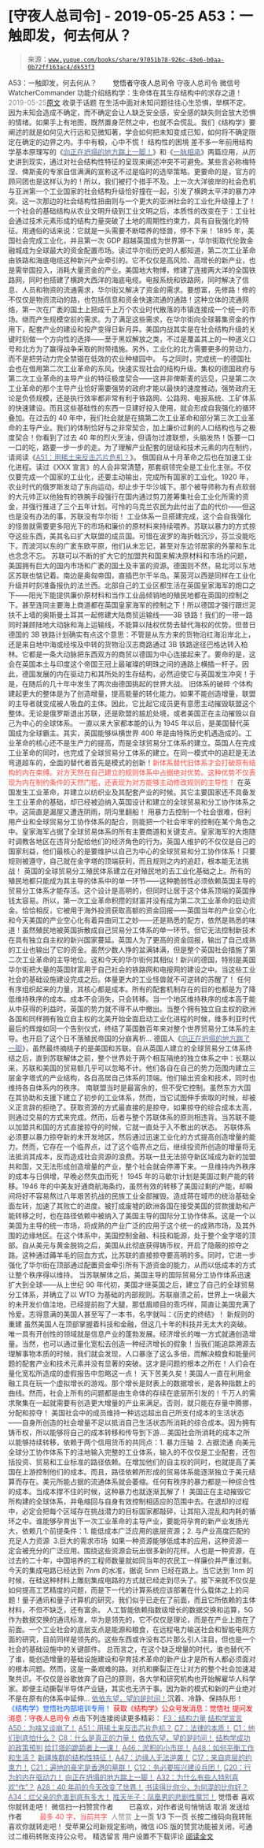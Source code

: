 # [守夜人总司令] - 2019-05-25 A53：一触即发，何去何从？

> 来源：[`www.yuque.com/books/share/97051b78-926c-43e6-b0aa-0b72ff163ac4/dk53f3`](https://www.yuque.com/books/share/97051b78-926c-43e6-b0aa-0b72ff163ac4/dk53f3)

<ne-p id="520f42f3293818f927861ebbd5b15da4_p_0" data-lake-id="520f42f3293818f927861ebbd5b15da4_p_0"><ne-text id="u57f7bc0c" style="color: rgb(51, 51, 51);">A53：一触即发，何去何从？</ne-text></ne-p> <ne-p id="d44f4279038396343aea5bab8845b5fe" data-lake-id="d44f4279038396343aea5bab8845b5fe"><ne-text id="u7e02dc82" ne-fontsize="12" style="color: rgb(255, 255, 255);">原创</ne-text><ne-text id="uda0e8a1e" ne-fontsize="14">觉悟者</ne-text><ne-text id="ud279aad1" ne-fontsize="14">守夜人总司令</ne-text></ne-p> <ne-p id="393099d633dd3e5704b06a98dee8294a" data-lake-id="393099d633dd3e5704b06a98dee8294a"><ne-text id="u086bc217" ne-fontsize="14" ne-bold="true" style="color: rgb(51, 51, 51);">守夜人总司令</ne-text></ne-p> <ne-p id="4fd9f80824d796cf94a5a9367b8a9da9" data-lake-id="4fd9f80824d796cf94a5a9367b8a9da9"><ne-text id="u386b1cc7" ne-fontsize="14" style="color: rgb(51, 51, 51);">微信号</ne-text><ne-text id="uacdcc0b0" ne-fontsize="14" style="color: rgb(51, 51, 51);">WatcherCommander</ne-text></ne-p> <ne-p id="3821433007725773788e133d3123ca23" data-lake-id="3821433007725773788e133d3123ca23"><ne-text id="uf71514c2" ne-fontsize="14" style="color: rgb(51, 51, 51);">功能介绍</ne-text><ne-text id="u60f47a0d" ne-fontsize="14" style="color: rgb(51, 51, 51);">结构学：生命体在其生存结构中的求存之道！</ne-text></ne-p> <ne-p id="cb501c2f4ae62045bf2df448e10439d2" data-lake-id="cb501c2f4ae62045bf2df448e10439d2"><ne-text id="u3908f4a6" style="color: rgb(140, 140, 140);">2019-05-25</ne-text>[<ne-text id="ub7f8e80e" ne-fontsize="14">原文</ne-text>](https://mp.weixin.qq.com/s?__biz=MzAxNDk1NjI2Mw==&mid=2247484535&idx=1&sn=730dd962738c90e2a5de9558e0b6471a&chksm=9b8a27ffacfdaee9fcaf3cb350e1589a70eae4bde6172b6bd3a08b7f61fbd7645890b76b88c7&scene=27#wechat_redirect&cpage=375)</ne-p> <ne-p id="0cd9f023bad0dec77da374fb93bc4f6b" data-lake-id="0cd9f023bad0dec77da374fb93bc4f6b"><ne-text id="ufab0aafe" style="color: rgb(51, 51, 51);">收录于话题</ne-text></ne-p> <ne-p id="47fc850c86ec401865f4b4f6b53e080f" data-lake-id="47fc850c86ec401865f4b4f6b53e080f"><ne-text id="u25da7bde" style="color: rgb(51, 51, 51);">在生活中面对未知问题往往心生恐惧，举棋不定。因为未知会造成不确定，而不确定会让人缺乏安全感，安全感的缺失则会放大恐惧的情绪。如果手上有地图，既然置身茫然之中，也就不会慌乱。我们《结构学》要阐述的就是如何见大行远和见微知著，学会如何把未知变成已知，如何将不确定限定在确定的边界之内。手中有粮，心中不慌！</ne-text></ne-p> <ne-p id="209834e7f6915b664c0e55d6d4086777" data-lake-id="209834e7f6915b664c0e55d6d4086777"><ne-text id="uc21a66fe" ne-bold="true" style="color: rgb(51, 51, 51);">结构性的困境</ne-text></ne-p> <ne-p id="94b4ae4f88652cc68b42763b1dee16c0" data-lake-id="94b4ae4f88652cc68b42763b1dee16c0"><ne-text id="u4dfd2ce3" style="color: rgb(51, 51, 51);">差不多一年前用结构学基本原理写的《</ne-text>[<ne-text id="u57b47d2f" style="color: rgb(87, 107, 149);">向正在坍塌的地方踹上一脚！</ne-text>](http://mp.weixin.qq.com/s?__biz=MzAxNDk1NjI2Mw==&mid=2247483789&idx=1&sn=5e44b7b524c3dc4bb7705f49ed0a44a3&chksm=9b8a2205acfdab139e4b1d44ef6702b09c9fbf79505340205d13fbdaa33207a997f54bee0e97&scene=21#wechat_redirect)<ne-text id="ueb58cc2b" style="color: rgb(51, 51, 51);">》和《</ne-text>[<ne-text id="ucb590f8f" style="color: rgb(87, 107, 149);">一脉相承</ne-text>](http://mp.weixin.qq.com/s?__biz=MzAxNDk1NjI2Mw==&mid=2247483806&idx=1&sn=bf330eb30a53b4e2f666e84b953a1fa5&chksm=9b8a2216acfdab00985fb0708f3c360bc9793e594b6636734e5f1838462d06b8b1ff494f126f&scene=21#wechat_redirect)<ne-text id="u199b721a" style="color: rgb(51, 51, 51);">》两篇应用，从历史讲到现实，通过对社会结构性特征的呈现来阐述冲突不可避免。某些言必称梅特涅、俾斯麦的专家自信满满的宣称这不过是临时的选举策略。更要命的是，官方的顾问团也是这样认为的！所以，我们被打个措手不及。上一次大洋彼岸的社会危机与亚洲第一个工业国家的社会结构升级恰好撞在一起，引发了横跨太平洋的暴力冲突。这一次那边的社会结构性扭曲则与一个更大的亚洲社会的工业化升级撞上了！一个社会的基础结构从农业文明升级到工业文明之后，本质性的改变在于：工业社会通过技术元素形成的结构力量突破了土地的周期性约束力，具有自我强化的特征。用通俗的话来说：它就是一头需要不断喂养的怪兽，停不下来！</ne-text></ne-p> <ne-p id="8676b9e1e64adbfb52abb62b8aacbd38" data-lake-id="8676b9e1e64adbfb52abb62b8aacbd38"><ne-text id="u4c32e743" style="color: rgb(51, 51, 51);">1895 年，美国社会完成工业化，并且第一次 GDP 超越英国成为世界第一，华尔街取代伦敦金融城成为全球最大的资金配置市场。读过华尔街历史的人都知道，第二次工业革命由铁路和海底电缆这种新兴产业牵引的。它不仅仅是高风险、高增长的新产业，也是需举国投入，消耗大量资金的产业。美国地大物博，修建了连接两大洋的全国铁路网，同时也搭建了横跨大西洋的海底电缆。电报系统和铁路网，同时解决了信息、人员和物资的流通需求，华尔街又解决了资金的需求。要想富，先修路！修的不仅仅是物资流动的路，也包括信息和资金快速流通的通路！这种立体的流通网络，第一次在广袤的国土上把成千上万个农业时代散落的市镇连接成一个统一的市场。继而产生规模空前的需求。为了满足这些需求，在华尔街向全球募集资金的作用下，配套产业的建设和投产变得日新月异。美国内战其实是在社会结构升级的关键时刻做一个方向性的选择——至于黑奴解放之类，不过是覆盖其上的一种道义口号和北方为了赢得战争采取的附带措施。另外，工业化的北方需要更多的劳动力，而不是把劳动力完全禁锢在低效的农业种植园中。</ne-text></ne-p> <ne-p id="ae1446eb5ad3bcc0a3ff8e9bfc34dbaa" data-lake-id="ae1446eb5ad3bcc0a3ff8e9bfc34dbaa"><ne-text id="u643d8602" style="color: rgb(51, 51, 51);">与之同时，完成统一的德国社会也在借用第二次工业革命的东风，快速实现社会的结构升级。集权的德国政府与第二次工业革命的主导产业的特征极度契合——这并非俾斯麦的远见，只是第二次工业革命的那个主导产业恰好需要强势的政府才能以最快的速度推动。强势政府无论是负债规模，还是执行效率都非常有利于铁路网、公路网、电报系统、工矿体系的快速建设。而且这些基础性的东西一旦建好投入使用，就会形成自我强化的循环叠加。在过去的 40 年中，我们社会就是在搞第二次工业革命和部分第三次工业革命的主导产业。我们的体制恰好与之非常契合，加上廉价过剩的人口结构也与之极度契合！你看到了过去 40 年的烈火烹油，但请勿过渡联想，头脑发热！饭要一口一口的吃，路要一步一步的走。为了理解产业配套的层级和技术元素的内在制约，请阅读《</ne-text>[<ne-text id="uf0b8e93e" style="color: rgb(87, 107, 149);">A51：用稀土来反击芯片危机？</ne-text>](http://mp.weixin.qq.com/s?__biz=MzAxNDk1NjI2Mw==&mid=2247484530&idx=1&sn=f3d31bf687e7d0e13584002d2027cb05&chksm=9b8a27faacfdaeec61444faf9fe3defeeb3913f22ea72fa0c0e9ba4113737aed3d1ccdf39b55&scene=21#wechat_redirect)<ne-text id="u6f1208cc" style="color: rgb(51, 51, 51);">》。</ne-text></ne-p> <ne-p id="d709ee4ecc80aa25bfed095fd73074ae" data-lake-id="d709ee4ecc80aa25bfed095fd73074ae"><ne-text id="u7abca2b1" style="color: rgb(51, 51, 51);">俄国自从十月革命之后也在加速工业化进程。读过《XXX 宣言》的人会非常清楚，那套纲领完全是工业化主张。不仅仅要完成一个国家的工业化，还要主动输出，完成所有国家的工业化。1920 年，农业时代的俄罗斯发动了东向运动，却止步于华沙城下。那个被导师称为有点软弱的大元帅正以他独有的铁腕手段强行在国内通过剪刀差筹集社会工业化所需的资金，并强行推进了三个五年计划。可怜的乌克兰农民为此付出了血的代价——但这也是没有办法的事，苏联没有华尔街！</ne-text></ne-p> <ne-p id="6dee121dd6fd9932f44fc2eecea055e6" data-lake-id="6dee121dd6fd9932f44fc2eecea055e6"><ne-text id="u0d70a345" style="color: rgb(51, 51, 51);">工业体系一旦搭建完成，这个会自我强化的怪兽就需要更多阳光下的市场和廉价的原材料来持续喂养。苏联以暴力的方式掠夺这些东西，美其名曰扩大联盟的成员国。可惜在波罗的海折戟沉沙，芬兰没能吃下。而波河以东的广袤东欧平原，他们从未忘记，甚至对东边邻居家的外蒙和东北也念念不忘。</ne-text></ne-p> <ne-p id="3239d3a4e8cc5f3caf1b2ba9bc6a07e9" data-lake-id="3239d3a4e8cc5f3caf1b2ba9bc6a07e9"><ne-text id="ub126018e" style="color: rgb(51, 51, 51);">苏联可以不断的扩大它的加盟共和国来解决原材料和市场的问题，美国拥有巨大的国内市场和广袤的国土及丰富的资源。德国则不然，易北河以东地区苏联也惦记着。南边是奥匈帝国，直插巴尔干半岛。莱茵河以西是同样在工业化升级并时刻准备报仇的法兰西。北部自己的工业区都生活在英国皇家海军的炮口之下——阳光下能提供廉价原材料和当作工业品倾销地的殖民地都在英国的控制之下。甚至连同主要海上商道都在英国皇家海军的控制之下！所以德国才强行跟烂泥扶不上墙的奥斯曼土耳其一起修建大陆商贸运输线——3B 铁路！我们的一带一路同时兼顾陆地大动脉和海上运输线，不能算以陆权优势去替代海权的优势。但昔日德国的 3B 铁路计划确实有点这个意思：不管是从东方来的货物沿红海沿岸北上，还是来自地中海或经埃及中转的货物沿汉志商路通过 3B 铁路途径巴格达转入柏林。它都是一条大动脉把东西双方的商贸以德国为中心连接起来了。要命的是，这会在英国本土与印度这个帝国王冠上最璀璨的明珠之间的通路上横插一杆子。因此，德国发展的内在驱动力和其所处的生存结构，必然迫使它与英国发生冲突！于是，在随后的几十年中发生了两次由德国挑起的世界大战。</ne-text></ne-p> <ne-p id="ce3a5f2863bc9a017a1d1dead3863c22" data-lake-id="ce3a5f2863bc9a017a1d1dead3863c22"><ne-text id="uf607cb35" ne-bold="true" style="color: rgb(51, 51, 51);">旧体系的破碎</ne-text></ne-p> <ne-p id="e61943571c5667a1d2b1fb7494b3ceb2" data-lake-id="e61943571c5667a1d2b1fb7494b3ceb2"><ne-text id="u8eff967b" style="color: rgb(51, 51, 51);">个体构建起更大的整体是为了创造增量，提高能量的转化能力。如果不能创造增量，联盟的主导者就变成被人吸血的主体。因此，它比起它成员更有意愿主动摧毁联盟这个整体。无论是俄罗斯退出苏联，还是欧盟的尴尬处境，或者美国正在主动摧毁以自己为中心的全球体系。</ne-text></ne-p> <ne-p id="1aa982445980dd205712e52d7adf4ab0" data-lake-id="1aa982445980dd205712e52d7adf4ab0"><ne-text id="u12df5ab6" style="color: rgb(51, 51, 51);">一直以来大家都本能的认为 1945 年以后，是美国替代英国成为全球霸主。其实，英国能够纵横世界 400 年是由特殊历史机遇造成的。</ne-text><ne-text id="u6bd7bea2" ne-bold="true" style="color: rgb(51, 51, 51);">工业革命的核心还不是生产力的提高，而是全球贸易分工体系的建立。英国人在完成工业革命的同时，也完成了全球贸易分工体系的建立。在同一模式中的追赶是无法弯道超车的，全面的替代者首先是模式的创新！</ne-text><ne-text id="u49d43521" style="color: rgb(255, 76, 65);">新体系替代旧体系才会打破原有结构的内在束缚。对方天然在自己建立的规则体系中占据绝对优势。这种优势不仅表现为内在制约条件的天然门槛，还表现为对方能够主动修改规则的主导性！</ne-text></ne-p> <ne-p id="d20988c7c28e821146d445ff6d1b803c" data-lake-id="d20988c7c28e821146d445ff6d1b803c"><ne-text id="u80f567ce" style="color: rgb(51, 51, 51);">在英国发生工业革命，并建立以纺织业及其配套产业的时候。其它主要国家还不具备发生工业革命的基础，却已经被迫纳入英国设计和建立的全球贸易和分工协作体系之中。这简直是漏屋又遭连阴雨，阴沟里翻船！</ne-text></ne-p> <ne-p id="746ffc152eb924524bdca18df6501594" data-lake-id="746ffc152eb924524bdca18df6501594"><ne-text id="u29678047" style="color: rgb(51, 51, 51);">用暴力去控制一个社会很难，但利用产业和全球贸易分工协作体系的配合，则能把一个社会牢牢的控制在某个角色之中。皇家海军占据了全球贸易体系的所有主要商道和关键支点。皇家海军的大炮随时调教各地区在违背分配给他们的经济角色的行为。英国人维护的不仅仅是自己的国家利益，他们最核心的是要维护以自己为中心的全球贸易和分工协作体系！只要规则被遵守，自己就在金字塔的顶端获利，而且规则之内的追赶，根本能无法挑战！</ne-text></ne-p> <ne-p id="8df8aeb4d0789e19407ac44126469dd7" data-lake-id="8df8aeb4d0789e19407ac44126469dd7"><ne-text id="u4b214b6d" style="color: rgb(51, 51, 51);">英国的全球贸易分工殖民体系建立在对殖民地的去工业化基础之上。所有的殖民地都只能成为其主导的体系中的单一环节——这种脆弱性必须依赖英国主导的贸易分工体系才能存活。这个设计是高明的，但同时让居于这个体系顶端的英国挣钱太容易。所以，第一次工业革命积攒的财富并没有成为第二次工业革命的启动资金。恰恰相反，它被用于海外投资获取高额的资金回报——英国当年的产业空心化和今天美国的产业空心化有着异曲同工之妙——还是熟悉的配方，依然是熟悉的味道！</ne-text><ne-text id="u934dc2cc" ne-bold="true" style="color: rgb(51, 51, 51);">虽然殖民地被英国拆散成自己贸易分工体系的单一环节。但它无法控制新技术在具有独立自主权的新兴国家蔓延。英国人为了更高的资金回报，输出了自己成熟的工业也输出了它的资金。虽然少数人挣的盆满钵满，但是整个英国社会措施了第二次工业革命的主导地位。这和今天的华尔街何其相似！</ne-text><ne-text id="uf1aea15c" style="color: rgb(51, 51, 51);">新兴的德国，特别是美国华尔街把大量的英国财富用于自己社会的铁路网和电报网的建设之中。当这些工业社会的基础设施建设完成之后。体量更大的工业怪兽就不可逆转的苏醒了！</ne-text></ne-p> <ne-p id="aa63c5cbdeedeca8d19742c2c3937526" data-lake-id="aa63c5cbdeedeca8d19742c2c3937526"><ne-text id="u378f6c33" style="color: rgb(51, 51, 51);">任何有序组织起来的力量，其核心都是成本。所有的配套机制存在的目的也都是为了降低维持秩序的成本。成本不会消失，只会转移。当一个地区维持秩序的成本高于能从中获得的利益时，英国的势力就不得不从中撤出。当整个拥有独立自主权的欧洲各国和同样拥有独立自主权的北美开始全面启动工业化进程的时候，维多利亚时代最后的辉煌如同一个告别仪式，终结了英国数百年来对整个世界贸易分工体系的主导。也开启了这个日不落殖民帝国的分崩离析…</ne-text></ne-p> <ne-p id="0fba1c45bbcd47dca9c3fd52b1fcf8c7" data-lake-id="0fba1c45bbcd47dca9c3fd52b1fcf8c7"><ne-text id="ua37d4b4a" style="color: rgb(51, 51, 51);">德国人《</ne-text>[<ne-text id="ub7304426" style="color: rgb(87, 107, 149);">向正在坍塌的地方踹了一脚</ne-text>](http://mp.weixin.qq.com/s?__biz=MzAxNDk1NjI2Mw==&mid=2247483789&idx=1&sn=5e44b7b524c3dc4bb7705f49ed0a44a3&chksm=9b8a2205acfdab139e4b1d44ef6702b09c9fbf79505340205d13fbdaa33207a997f54bee0e97&scene=21#wechat_redirect)<ne-text id="u8c5ff39c" style="color: rgb(51, 51, 51);">》，虽然最终摘桃子的是美国和苏联。自从英国人建立的全球贸易分工体系终结之后，直到苏联解体之前，整个世界处于两个相互隔绝的独立体系之中：长期以来，苏联和美国的贸易额几乎可以忽略不计。他们各自在自己的势力范围内建立三层金字塔式的产业结构，各自高居自己体系的顶端。他们输出资金和技术，同时也维持各自体系内的秩序。</ne-text></ne-p> <ne-p id="de89b7aa5d50576931c26806badd16ef" data-lake-id="de89b7aa5d50576931c26806badd16ef"><ne-text id="ua9243ab2" style="color: rgb(51, 51, 51);">南联盟当时是最富余的，但不受它控制。虽然东方大国在其协助和支援下建立了初步的工业体系，然而，当它试图伸手索取的时候，却被义正言辞的拒绝了。获取资源的方式最直接的是掠夺，如果掠夺的综合成本太高，则通过交易的方式来完成。然而，后者与整个苏联体系的原则相违背。当苏联不能以加盟共和国的方式直接掠夺的时候，它就一直处于入不敷出的状态。</ne-text></ne-p> <ne-p id="43e019a227f742e73adca7253f6d3801" data-lake-id="43e019a227f742e73adca7253f6d3801"><ne-text id="u6fbba6f0" style="color: rgb(51, 51, 51);">苏联体系必须要以暴力掠夺新的未开发地区，然后通过迅速工业化的方式提高创造增量的能力。然而，它存在一个临界点，过了这个临界点之后，继续投资所创造的增量将无法抵消其成本，反而造成社会资源的浪费。</ne-text><ne-text id="ua3da413a" ne-bold="true" style="color: rgb(51, 51, 51);">苏联一旦无法掠夺新区域成为新的加盟共和国，又无法形成创造增量的产业，整个社会就会停滞下来。一旦维持内外秩序的成本与日俱增，早晚必然失血而死！</ne-text></ne-p> <ne-p id="43e1286180d43a1ed1622a203429d444" data-lake-id="43e1286180d43a1ed1622a203429d444"><ne-text id="ud9b002ba" style="color: rgb(51, 51, 51);">1945 年的马歇尔计划是美国过剩产能的转移。1946 年的中美友好通商航海条约，虽然有效的转移了美国过剩的产能，却瞬间将好不容易熬过八年艰苦抗战的民族工业全部摧毁。造成蒋在城市的统治基础全面左转，加速了其败亡的进度。被打成废墟的欧洲各国在接受美国的贷款援助和产能转移之时，也在路径依赖中被纳入了美国主导的国际分工协作体系。这是一个以美国为主导的统一市场，将成熟的产业广泛的应用于这个统一的成熟市场，及其外围的边缘地区。在这个体系中，美国控制金融、科技和能源，处于整个金字塔的顶部。自从美元与黄金脱钩之后，美国从此彻底获得铸币权，开启了隐蔽的掠夺之路。这种通过薅羊毛的回血方式，比苏联的直接掠夺要高明的多。同时，它进一步强化了华尔街在顶部通过配置资金牵引所有下游资金的能力，从而以低成本的方式让整个秩序得以维持。</ne-text></ne-p> <ne-p id="04a3c84521878188975d5280a7c9847c" data-lake-id="04a3c84521878188975d5280a7c9847c"><ne-text id="u6f648bc8" style="color: rgb(51, 51, 51);">当苏联解体之后，美国主导的国际贸易分工协作体系迅速扩大到全球——从上世纪 90 年代初，美国才继英国之后，建立了自己的全球贸易分工体系，并确立了以 WTO 为基础的内部规则。苏联崩溃之前，世界上一块最大的未开发价值洼地，已经提前抱了大腿，那低眉顺目的乖巧样，简直让美国充满了怜爱。志得意满的美国人甚至写了一本书，名字就叫：《历史的终结》！</ne-text></ne-p> <ne-p id="7644f47ae553faa28948ef4718ca6344" data-lake-id="7644f47ae553faa28948ef4718ca6344"><ne-text id="u446bb3dc" ne-bold="true" style="color: rgb(51, 51, 51);">新规则的重建</ne-text></ne-p> <ne-p id="236ecbeab1549286acd76b6d321ba6a1" data-lake-id="236ecbeab1549286acd76b6d321ba6a1"><ne-text id="u1156c305" style="color: rgb(51, 51, 51);">虽然美国人在顶部掌握着科技和金融，但这几十年的科技并无太大的突破。唯一具有开创性的领域就是信息产业的蓬勃发展。经济增长的唯一方式就通创造增量。当然，也可以通过量化宽松去创造一种经济增长的假象！当我们能追踪溯源去理解事物本质的时候，我们就会发现，人口暴涨了这么多倍，而解决粮食和能量问题的配套产业和技术元素并没有显著的突破。这才是问题的根本之所在！人们会在量化宽松所造成的虚假报告中忽略这一点！</ne-text></ne-p> <ne-p id="a691526308c8794f14e5bcffb7ab82ca" data-lake-id="a691526308c8794f14e5bcffb7ab82ca"><ne-text id="u3920f207" style="color: rgb(51, 51, 51);">天下苦美久矣！美国人一直在利用金融工具在玩一个虚拟增长的游戏。那个增长是财表上的数据增长，是各种指数上的曲线。然而，社会上所有的问题都是由生命体的存续在底层所引发的！千万人的需求聚集在一起就需要有创造更大增量的产业来满足。否则，就只能在存量中腾挪，分配和掠夺！</ne-text></ne-p> <ne-p id="ee53041217ab809c1faf1286ebfa04eb" data-lake-id="ee53041217ab809c1faf1286ebfa04eb"><ne-text id="u3293e22c" style="color: rgb(51, 51, 51);">美国社会中的成员维持一种远远超出自己所支付成本的生活状态——自身所创造的社会增量不足以抵消自己生活状态所消耗的综合成本。因为拥有铸币权，所以能够将自己的成本转移和传导到下游… 美国社会所消耗的成本之所以能够持续转移，依赖于两个信用货币的共同点：1\. 暴力压轴  2\. 占据流通</ne-text></ne-p> <ne-p id="6a47ab44386f28686c958324f9efe4d8" data-lake-id="6a47ab44386f28686c958324f9efe4d8"><ne-text id="u6210cb96" style="color: rgb(51, 51, 51);">向美元全球分工协作体系下的洼地输入完整的工业体系，输入的不仅仅是工业配套，还包括投资、贸易和工业标准的路径依赖。在增加他们的自主权的同时，也就提高了美国在上游控制他们的成本。而且，路径依赖所形成的贸易体系能逐渐独立于美元结算而存在。美元所能占据的流通体系就会萎缩。任何有秩序的暴力都是一种综合性的成本。当成本撑不住的时候，这种暴力也就逐渐瓦解了！</ne-text></ne-p> <ne-p id="34c09c9d9109c90a992007e0889f6ea7" data-lake-id="34c09c9d9109c90a992007e0889f6ea7"><ne-text id="ua6cf2124" style="color: rgb(51, 51, 51);">美国正在主动摧毁它所构建的全球体系，并龟缩回与自身有效控制相适应的范围中去。在退却的过程中，必定会把每个区域存在挑战潜力的目标国家都敲碎，让其陷入混乱和内耗的循环之中。谁能够孕育出下一次工业革命的主导产业，要能将孕育的新产业发扬光大，依赖几个前提条件：1\. 能低成本广泛应用的底层资源；2\. 与产业高度匹配的充足人力资源  3.巨大的需求市场 </ne-text></ne-p> <ne-p id="abb47631d58247fce6503375ff3afed2" data-lake-id="abb47631d58247fce6503375ff3afed2"><ne-text id="u986e4a74" style="color: rgb(51, 51, 51);">如果一种资源能够低成本的应用，这种资源一定会被充分的广泛应用。围绕这些资源会玩出很多新的花样。人也是一种资源，在过去的二十年，中国培养的工程师数量就如同当年的农民工一样廉价并严重过剩。</ne-text></ne-p> <ne-p id="322399cde46fb8e98673c5de6487684b" data-lake-id="322399cde46fb8e98673c5de6487684b"><ne-text id="u035288ea" style="color: rgb(51, 51, 51);">今天的集成电路已经达到 7nm 的水准，据说 5nm 已经在路上。当它达到 1nm 的时候，在硅这种材料上雕刻集成电路的方式就已经走到尽头了。接下来就不仅仅是如何提高工艺精度的问题，而是下一代的计算系统应该部署在什么载体之上的问题！量子通讯和量子计算机的研究，我们似乎已走在了前面，而且它所依赖的主体材料，不但不缺乏，还有富余。</ne-text></ne-p> <ne-p id="bf1962c93738b8d818e1142ad09151b9" data-lake-id="bf1962c93738b8d818e1142ad09151b9"><ne-text id="ubeff9142" style="color: rgb(51, 51, 51);">人工智能依赖指数级增长的数据交换和运算，5G 作为数据交换的通讯标准，华为是领先的，它不仅仅是理论，而是在产业上跑在了前面。一个工业社会的底层支点是能源和粮食，在远程电力输送社会和智能电网方面的研究，目前同样是领先的。这些东西或许没有芯片那么引人注目，但也是一个社会的基础设施中的关键部件。</ne-text></ne-p> <ne-p id="f56cfc87c223feb572e7332f86d763db" data-lake-id="f56cfc87c223feb572e7332f86d763db"><ne-text id="u4f90f481" style="color: rgb(51, 51, 51);">总而言之，在这个缺乏增量的时代，谁也替代不了谁，能创造增量的基础设施建设和孕育技术革命的新产业才是所有人都必须面对的根本问题。然而，这是一条艰难的路。对抗和撕裂正在让对方的整个社会加速凝聚共识。不仅仅是谷歌放弃了自己的原则，各大学和研究机构也开始解雇华人科学家。</ne-text><ne-text id="u840d777d" ne-bold="true" style="color: rgb(51, 51, 51);">即便主动撕裂半导体产业链，其实也无济于事。因为新的模式和新的产业绝对不是在原有的体系中延伸…</ne-text></ne-p> <ne-p id="4b6b5c2950ffbcc420942b2232b9ecc7" data-lake-id="4b6b5c2950ffbcc420942b2232b9ecc7">[<ne-text id="u139bf842" style="color: rgb(87, 107, 149);">依依东望，望的是时间！</ne-text>](http://mp.weixin.qq.com/s?__biz=MzAxNDk1NjI2Mw==&mid=2247483947&idx=1&sn=1dcdd529b9dad09a00b6e3e2b14c8245&chksm=9b8a21a3acfda8b5fe1dae1c8979dec0be990a569bc03372af815b4e0f08913e938d57aa6b25&scene=21#wechat_redirect)<ne-text id="u8d9a8980" style="color: rgb(51, 51, 51);">沉着、冷静、保持队形！</ne-text></ne-p> <ne-p id="3e11366fc3a2554b6b21f30ce86df914" data-lake-id="3e11366fc3a2554b6b21f30ce86df914" ne-alignment="center"><ne-text id="u7c7ceca1" ne-fontsize="13" style="color: rgb(0, 82, 255);">《结构学》觉悟社内部培训专用！</ne-text></ne-p> <ne-p id="6b5e34b6d46a9131af5870d10c60a34a" data-lake-id="6b5e34b6d46a9131af5870d10c60a34a" ne-alignment="center"><ne-text id="ua2735dc3" style="color: rgb(255, 0, 0);">获取《结构学》公众号发消息</ne-text><ne-text id="ub3d8cf69" ne-bold="true" style="color: rgb(255, 0, 0);">：觉悟社</ne-text></ne-p> <ne-p id="2ec2910a90a6981b134fa319a40000a1" data-lake-id="2ec2910a90a6981b134fa319a40000a1" ne-alignment="center"><ne-text id="u5d6fcb1f" style="color: rgb(255, 0, 0);">提问发消息</ne-text><ne-text id="ucdf98033" ne-bold="true" style="color: rgb(255, 0, 0);">：守夜人总司令</ne-text></ne-p>  <ne-p id="42efba171606b5c7e662902c933cc02b" data-lake-id="42efba171606b5c7e662902c933cc02b" ne-alignment="center"><ne-card data-card-name="image" data-card-type="inline" id="QwtPM" data-event-boundary="card" style="color: rgb(51, 51, 51);"><ne-p id="15ef7837c15ffeadff65c7c3c9948ac2" data-lake-id="15ef7837c15ffeadff65c7c3c9948ac2"><ne-text id="u5b801f81" ne-fontsize="13" ne-bold="true" style="color: rgb(51, 51, 51);">点击下列连接阅读更多精彩：</ne-text></ne-p> <ne-p id="8a461834deb5da7672dfc53b9401160f" data-lake-id="8a461834deb5da7672dfc53b9401160f">[<ne-text id="u9e1ee9ea" ne-fontsize="13" ne-bold="true" style="color: rgb(87, 107, 149);">F3：结构力量</ne-text>](http://mp.weixin.qq.com/s?__biz=MzAxNDk1NjI2Mw==&mid=2247484256&idx=1&sn=f10d9c530bfd6ea08b25d4bec657c13a&chksm=9b8a20e8acfda9fee057f2df26790f905c898132cac91d833d14e636edb00c20514d63189a88&scene=21#wechat_redirect)</ne-p> <ne-p id="fe6f0a28f4b9f443c47671e632e88430" data-lake-id="fe6f0a28f4b9f443c47671e632e88430">[<ne-text id="ue4f79393" ne-fontsize="13" ne-bold="true" style="color: rgb(87, 107, 149);">结构学宣言</ne-text>](https://mp.weixin.qq.com/s?__biz=MzIzMDYwOTM0Mg==&mid=2247484028&idx=1&sn=f823dfc5d845df69d603c997c5aec266&chksm=e8b19aaddfc613bb9364d3d15bd27295c3e9669ca0c06b63d3ffa1c84bc27d49ef9e8f911632&token=410826736&lang=zh_CN&scene=21#wechat_redirect)</ne-p> <ne-p id="a835ccaed980d503f4d0ac1b0dfc7352" data-lake-id="a835ccaed980d503f4d0ac1b0dfc7352">[<ne-text id="u931076b7" ne-fontsize="13" ne-bold="true" style="color: rgb(87, 107, 149);">A50：为啥又谈崩了！</ne-text>](http://mp.weixin.qq.com/s?__biz=MzAxNDk1NjI2Mw==&mid=2247484515&idx=1&sn=d5912e7e1901f7fae49d39a99d8e3b6a&chksm=9b8a27ebacfdaefde82ea607527b72552b9bca352e99f6f0875ba5b7beeddd16879b85802bde&scene=21#wechat_redirect)</ne-p> <ne-p id="ec3335829f9318d545d274c98715f7ae" data-lake-id="ec3335829f9318d545d274c98715f7ae">[<ne-text id="ud3e707ab" ne-fontsize="13" ne-bold="true" style="color: rgb(87, 107, 149);">A51：用稀土来反击芯片危机？</ne-text>](http://mp.weixin.qq.com/s?__biz=MzAxNDk1NjI2Mw==&mid=2247484530&idx=1&sn=f3d31bf687e7d0e13584002d2027cb05&chksm=9b8a27faacfdaeec61444faf9fe3defeeb3913f22ea72fa0c0e9ba4113737aed3d1ccdf39b55&scene=21#wechat_redirect)</ne-p> <ne-p id="4039674b47cc555d49c3a3acb548d7eb" data-lake-id="4039674b47cc555d49c3a3acb548d7eb">[<ne-text id="udb52a7e1" ne-fontsize="14" ne-bold="true" style="color: rgb(87, 107, 149);">C7：法律的本质！</ne-text>](http://mp.weixin.qq.com/s?__biz=MzAxNDk1NjI2Mw==&mid=2247484501&idx=1&sn=00f288fe79db79413d6d0f42fb029fbb&chksm=9b8a27ddacfdaecbe8bd5ec9e67fcc5197aafb097acee930c82706f7bb282071824e0508b4f7&scene=21#wechat_redirect)</ne-p> <ne-p id="e2dc6ddf2484c4a20e03141cf3d95a08" data-lake-id="e2dc6ddf2484c4a20e03141cf3d95a08">[<ne-text id="u87d1079f" ne-fontsize="13" ne-bold="true" style="color: rgb(87, 107, 149);">C1：他们到底怕什么？</ne-text>](http://mp.weixin.qq.com/s?__biz=MzAxNDk1NjI2Mw==&mid=2247483898&idx=1&sn=1b0a50386e9e89d2750dec717236f0aa&chksm=9b8a2272acfdab64235b35ee5e91b8cac6172144207251636e1345fc570aa1601f59eff7f442&scene=21#wechat_redirect)</ne-p> <ne-p id="68be46b7e23b31dd6a0ad5726f2f997a" data-lake-id="68be46b7e23b31dd6a0ad5726f2f997a">[<ne-text id="u98aa3864" ne-fontsize="13" ne-bold="true" style="color: rgb(87, 107, 149);">C8：什么是真正的力量！</ne-text>](https://mp.weixin.qq.com/s?__biz=MzIzMDYwOTM0Mg==&mid=2247483956&idx=1&sn=ccfa41292bc8b3a7d6c9b16106d38381&scene=21#wechat_redirect)</ne-p> <ne-p id="bab65e8e3b58d55c83db8aa9cf5314e6" data-lake-id="bab65e8e3b58d55c83db8aa9cf5314e6">[<ne-text id="ubdda0f0a" ne-fontsize="13" ne-bold="true" style="color: rgb(87, 107, 149);">依依东望，望的是时间！</ne-text>](http://mp.weixin.qq.com/s?__biz=MzAxNDk1NjI2Mw==&mid=2247483947&idx=1&sn=1dcdd529b9dad09a00b6e3e2b14c8245&chksm=9b8a21a3acfda8b5fe1dae1c8979dec0be990a569bc03372af815b4e0f08913e938d57aa6b25&scene=21#wechat_redirect)</ne-p> <ne-p id="d36564061de303c09ea029ed062ea8c9" data-lake-id="d36564061de303c09ea029ed062ea8c9">[<ne-text id="u1e5473d7" ne-fontsize="13" ne-bold="true" style="color: rgb(87, 107, 149);">结构学成功的政策预判</ne-text>](http://mp.weixin.qq.com/s?__biz=MzAxNDk1NjI2Mw==&mid=2247484266&idx=1&sn=02ab915e029cbe24d91712f741b3f37c&chksm=9b8a20e2acfda9f4498a5c76204c101ab26e7311f2fb7d3043de108d4ff6e18d72a1c889a569&scene=21#wechat_redirect)</ne-p> <ne-p id="c59655f2036ce28f72ebba37404db243" data-lake-id="c59655f2036ce28f72ebba37404db243">[<ne-text id="u94101454" ne-fontsize="13" ne-bold="true" style="color: rgb(87, 107, 149);">给灯塔的跪舔者上一课！</ne-text>](http://mp.weixin.qq.com/s?__biz=MzAxNDk1NjI2Mw==&mid=2247484490&idx=1&sn=3e889840aa174f225d66001f9aaf97ef&chksm=9b8a27c2acfdaed48b21e426e5367fd55b8ab55054fdc0f80fb3903e2e8b018b48316642fee0&scene=21#wechat_redirect)</ne-p> <ne-p id="9d7e7c1a31ad157c0fa98c892ceb72fa" data-lake-id="9d7e7c1a31ad157c0fa98c892ceb72fa">[<ne-text id="u49a7db8c" ne-fontsize="13" ne-bold="true" style="color: rgb(87, 107, 149);">A46：淤积的小市民！</ne-text>](http://mp.weixin.qq.com/s?__biz=MzAxNDk1NjI2Mw==&mid=2247484472&idx=1&sn=f5df702c026dbb04688151086cdf7493&chksm=9b8a27b0acfdaea6ed5b712d94b3725bf8e322b39101916f48f935c102c433e9c7239b596c9f&scene=21#wechat_redirect)</ne-p> <ne-p id="d736f39ca0b9464d3afa300dda08cb53" data-lake-id="d736f39ca0b9464d3afa300dda08cb53">[<ne-text id="uecabcb54" ne-fontsize="13" ne-bold="true" style="color: rgb(87, 107, 149);">A48：如何平衡工作和生活？</ne-text>](http://mp.weixin.qq.com/s?__biz=MzAxNDk1NjI2Mw==&mid=2247484481&idx=1&sn=ad43fc5feea038e47fa50dae514a9390&chksm=9b8a27c9acfdaedf3b7751343bd2b16a86fbeddb1896e4a24bfcbe589f4bfe8454ea656fa390&scene=21#wechat_redirect)</ne-p> <ne-p id="81d5fc40b2330d7bd2887395903cbbe5" data-lake-id="81d5fc40b2330d7bd2887395903cbbe5">[<ne-text id="u351f32b8" ne-fontsize="13" ne-bold="true" style="color: rgb(87, 107, 149);">新疆族群的结构性特征！</ne-text>](http://mp.weixin.qq.com/s?__biz=MzAxNDk1NjI2Mw==&mid=2247484485&idx=1&sn=f1d05e391097d5825dda573daac7c915&chksm=9b8a27cdacfdaedb5e407f49895fc3e77953af53b2e0424056fab5c66e7c51d7ab48d352f695&scene=21#wechat_redirect)</ne-p> <ne-p id="1a350e57d69258bcc70fec5d3b6b0674" data-lake-id="1a350e57d69258bcc70fec5d3b6b0674">[<ne-text id="u9340ebb3" ne-fontsize="13" ne-bold="true" style="color: rgb(87, 107, 149);">A47：边缘人无法逆袭！</ne-text>](http://mp.weixin.qq.com/s?__biz=MzAxNDk1NjI2Mw==&mid=2247484476&idx=1&sn=42cd8e7b62b1c430768fe9583a9715b4&chksm=9b8a27b4acfdaea2f7ac778f91e72c9b69a725224a18c6d576f3de7caf0ff91a040bf5622645&scene=21#wechat_redirect)</ne-p> <ne-p id="7f4ae94eff4c19a200ff53f569582260" data-lake-id="7f4ae94eff4c19a200ff53f569582260">[<ne-text id="u729f3e1d" ne-fontsize="13" ne-bold="true" style="color: rgb(87, 107, 149);">C17：来自底层的约束力！</ne-text>](http://mp.weixin.qq.com/s?__biz=MzAxNDk1NjI2Mw==&mid=2247484360&idx=1&sn=a833473eb3a45e0c0aecf4acfcfd87f3&chksm=9b8a2040acfda9566605a3e4ec4640b1fc591a3b848f869a7ce6ebaf7cd06bc75cd184004041&scene=21#wechat_redirect)</ne-p> <ne-p id="30fa5a85ac967806d82a1ee4a403452a" data-lake-id="30fa5a85ac967806d82a1ee4a403452a">[<ne-text id="uce11236a" ne-fontsize="13" ne-bold="true" style="color: rgb(87, 107, 149);">C21：遍地的豪宅是香港的墓群！</ne-text>](http://mp.weixin.qq.com/s?__biz=MzAxNDk1NjI2Mw==&mid=2247484408&idx=1&sn=f6d2373a67b2e0cf10f5240bd0d64b69&chksm=9b8a2070acfda966dd729b703680a29ae2cfd1ccb1838f38031e8aa003ee6c4fcf72a7990b0a&scene=21#wechat_redirect)</ne-p> <ne-p id="692362e5288bdf0887eb4ed91aec7c32" data-lake-id="692362e5288bdf0887eb4ed91aec7c32">[<ne-text id="u1a8a4e53" ne-fontsize="13" ne-bold="true" style="color: rgb(87, 107, 149);">C12：务必要振兴建设兵团！</ne-text>](http://mp.weixin.qq.com/s?__biz=MzAxNDk1NjI2Mw==&mid=2247484193&idx=1&sn=88c86597191d0c97a411f9ea6f7b7c5d&chksm=9b8a20a9acfda9bfae819e8e42531fe6d523dd244ef0fc0c0787ab812540108c181f7ec2ffa9&scene=21#wechat_redirect)</ne-p> <ne-p id="03aec5be34f5bac15a816cb777d913e4" data-lake-id="03aec5be34f5bac15a816cb777d913e4">[<ne-text id="u9f117ba7" ne-fontsize="13" ne-bold="true" style="color: rgb(87, 107, 149);">C20：行为的内在驱动力！</ne-text>](https://mp.weixin.qq.com/s?__biz=MzIzMDYwOTM0Mg==&mid=2247484003&idx=1&sn=a62ddbccc64f9f19890c0dff9605b6f7&scene=21#wechat_redirect)</ne-p> <ne-p id="2393eca500581d44ae686b8e84e1f86a" data-lake-id="2393eca500581d44ae686b8e84e1f86a">[<ne-text id="u0b6c857a" ne-fontsize="13" ne-bold="true" style="color: rgb(87, 107, 149);">向正在坍塌的地方踹上一脚！</ne-text>](http://mp.weixin.qq.com/s?__biz=MzAxNDk1NjI2Mw==&mid=2247483789&idx=1&sn=5e44b7b524c3dc4bb7705f49ed0a44a3&chksm=9b8a2205acfdab139e4b1d44ef6702b09c9fbf79505340205d13fbdaa33207a997f54bee0e97&scene=21#wechat_redirect)</ne-p> <ne-p id="34f2556d315284d8e0a273a329064e4c" data-lake-id="34f2556d315284d8e0a273a329064e4c">[<ne-text id="uc05e115c" ne-fontsize="13" ne-bold="true" style="color: rgb(87, 107, 149);">A32：为什么有些人特别喜欢“作”？</ne-text>](http://mp.weixin.qq.com/s?__biz=MzAxNDk1NjI2Mw==&mid=2247484403&idx=1&sn=a291e8322913517a91725b82912a804f&chksm=9b8a207bacfda96d339c5a416fe350e324cfb86c0f0d90c25418967230097892bb8be32eb5ff&scene=21#wechat_redirect)</ne-p> <ne-p id="a98675c2c0dd2fe46c8f3b346212c434" data-lake-id="a98675c2c0dd2fe46c8f3b346212c434">[<ne-text id="u3ccea7de" ne-fontsize="13" ne-bold="true" style="color: rgb(87, 107, 149);">A28：40 年前的今天改变了世界！</ne-text>](http://mp.weixin.qq.com/s?__biz=MzAxNDk1NjI2Mw==&mid=2247484305&idx=1&sn=34b19d12210bf9f765c6eb615b787ac6&chksm=9b8a2019acfda90fff45ea8c17ccb37c75e04c7420ad9b303a0fb0069110cee644e6f592d95f&scene=21#wechat_redirect)</ne-p> <ne-p id="e445f1c2c086bf401546ddbdefd1816c" data-lake-id="e445f1c2c086bf401546ddbdefd1816c">[<ne-text id="udaf922f6" ne-fontsize="13" ne-bold="true" style="color: rgb(87, 107, 149);">书读得比你少，为何混的比你好？</ne-text>](http://mp.weixin.qq.com/s?__biz=MzAxNDk1NjI2Mw==&mid=2247484296&idx=1&sn=b0e0f11f50023aa8a20e8eeb51d39e10&chksm=9b8a2000acfda916885455b30687e2f18099abba31c78b2fabb95ca1b89ddc40f2415317d368&scene=21#wechat_redirect)</ne-p> <ne-p id="9519155f4a65baf4e9cf6287c6b5fd8d" data-lake-id="9519155f4a65baf4e9cf6287c6b5fd8d">[<ne-text id="uc0e4c611" ne-fontsize="13" ne-bold="true" style="color: rgb(87, 107, 149);">A34：烂父亲的危害到底有多大！</ne-text>](http://mp.weixin.qq.com/s?__biz=MzAxNDk1NjI2Mw==&mid=2247484348&idx=1&sn=944a6aac1e8035011b56508ea74fb48e&chksm=9b8a2034acfda922b803681a568bf7b75ce8342cf507080d2e636098b7ee9dfc1391836f7341&scene=21#wechat_redirect)</ne-p> <ne-p id="7bae01b2134278de3f8299fd7ffd1e26" data-lake-id="7bae01b2134278de3f8299fd7ffd1e26">[<ne-text id="u70597db5" ne-fontsize="13" ne-bold="true" style="color: rgb(87, 107, 149);">胜天半子：凤凰男的悲剧性魔咒！</ne-text>](http://mp.weixin.qq.com/s?__biz=MzAxNDk1NjI2Mw==&mid=2247484459&idx=1&sn=3af333a7d8f81253f730e57ba86f6f11&chksm=9b8a27a3acfdaeb524c155bcc629f472e273558add2d9c91ca3295d08144bd6d7d26ed757e6c&scene=21#wechat_redirect)</ne-p> <ne-p id="5bff19faf3c6198276c70b89933afe42" data-lake-id="5bff19faf3c6198276c70b89933afe42"><ne-text id="u3d301784" style="color: rgb(51, 51, 51);">觉悟者</ne-text></ne-p> <ne-p id="82a847c2026bd72ec28fdf5771a4da6c" data-lake-id="82a847c2026bd72ec28fdf5771a4da6c"><ne-text id="u47c70c10" style="color: rgb(51, 51, 51);">喜欢你就转走吧！</ne-text></ne-p> <ne-p id="3cf90d4a233d1af492591d6bd37ebe01" data-lake-id="3cf90d4a233d1af492591d6bd37ebe01"><ne-text id="u065c653d" ne-bold="true" style="color: rgb(51, 51, 51);">微信扫一扫赞赏作者</ne-text><ne-text id="u211aff37" ne-bold="true" style="color: rgb(255, 255, 255);">赞赏</ne-text></ne-p> <ne-p id="b681dbc41bd3fc68d43eed2f44c6f478" data-lake-id="b681dbc41bd3fc68d43eed2f44c6f478"><ne-text id="udd593c88" style="color: rgb(51, 51, 51);">已喜欢，</ne-text><ne-text id="uc999064d">对作者说句悄悄话</ne-text></ne-p> <ne-p id="7c4d1c68b48be73aef661b6c2ce6d93c" data-lake-id="7c4d1c68b48be73aef661b6c2ce6d93c"><ne-text id="u6f2bc967" style="color: rgb(51, 51, 51);">取消</ne-text></ne-p> <ne-p id="1036230962aea58d0e1abf18c6b61a56" data-lake-id="1036230962aea58d0e1abf18c6b61a56"><ne-text id="u474efb83" ne-fontsize="14" ne-bold="true" style="color: rgb(51, 51, 51);">发送给作者</ne-text></ne-p> <ne-p id="9dfd99fca799d655221b9a10961023b4" data-lake-id="9dfd99fca799d655221b9a10961023b4"><ne-text id="uc1379da4" ne-bold="true" style="color: rgb(255, 255, 255);">发送</ne-text></ne-p> <ne-p id="ce5e2e7d65ec1290a87044cc53a132c2" data-lake-id="ce5e2e7d65ec1290a87044cc53a132c2"><ne-text id="ufef1ef39" ne-fontsize="13" style="color: rgb(250, 81, 81);">最多 40 字，当前共字</ne-text></ne-p> <ne-p id="db75799923da2fff208d5c6f8ef8e890" data-lake-id="db75799923da2fff208d5c6f8ef8e890"><ne-text id="udfa6da8d" style="color: rgb(136, 136, 136);"> 人赞赏</ne-text></ne-p> <ne-p id="d7fe4f562a33297c3e64047ab97fd7ea" data-lake-id="d7fe4f562a33297c3e64047ab97fd7ea"><ne-text id="u947020ee" style="color: rgb(51, 51, 51);">上一页</ne-text> <ne-text id="u1c1df538">1</ne-text><ne-text id="ue97ffead" style="color: rgb(51, 51, 51);">/3 下一页</ne-text></ne-p> <ne-p id="d90403858a9072a440e3dfd28305ef40" data-lake-id="d90403858a9072a440e3dfd28305ef40"><ne-text id="ub403de1d" style="color: rgb(51, 51, 51);">长按二维码向我转账</ne-text></ne-p> <ne-p id="ba921c9d2b09c3ab512bcd91b74027e7" data-lake-id="ba921c9d2b09c3ab512bcd91b74027e7"><ne-text id="u723edf51" style="color: rgb(51, 51, 51);">喜欢你就转走吧！</ne-text></ne-p> <ne-p id="a2eb694eee6908b07cb08a4ebc712807" data-lake-id="a2eb694eee6908b07cb08a4ebc712807"><ne-text id="u144e1dfe" style="color: rgb(51, 51, 51);">受苹果公司新规定影响，微信 iOS 版的赞赏功能被关闭，可通过二维码转账支持公众号。</ne-text></ne-p> <ne-h3 id="P5VJE" data-lake-id="P5VJE"><ne-heading-ext><ne-heading-anchor></ne-heading-anchor><ne-heading-fold></ne-heading-fold></ne-heading-ext><ne-heading-content><ne-text id="u419e39ba" ne-fontsize="16" style="color: rgb(51, 51, 51);">精选留言</ne-text></ne-heading-content></ne-h3> <ne-p id="06f4ffde174c3cc7169d41b8fe0322c4" data-lake-id="06f4ffde174c3cc7169d41b8fe0322c4"><ne-text id="u0f41540c" style="color: rgb(51, 51, 51);">用户设置不下载评论</ne-text></ne-p> <ne-p id="fa3ed9573deff42927f7f41479d018b5" data-lake-id="fa3ed9573deff42927f7f41479d018b5">[<ne-text id="u38567e50">阅读全文</ne-text>](https://t.zsxq.com/AIiyrrv)</ne-p></ne-card></ne-p>